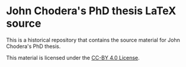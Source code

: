# John Chodera's PhD thesis LaTeX source

This is a historical repository that contains the source material for John Chodera's PhD thesis.

This material is licensed under the [CC-BY 4.0 License](https://creativecommons.org/licenses/by/4.0/).